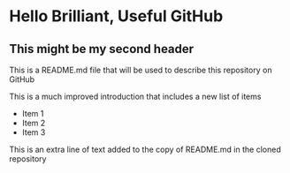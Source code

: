 # Hello Brilliant, Useful GitHub

## This might be my second header

This is a README.md file that will be used to describe this repository on GitHub

This is a much improved introduction that includes a new list of items

* Item 1
* Item 2
* Item 3

This is an extra line of text added to the copy of README.md in the cloned repository
